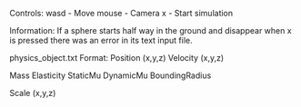 Controls:
wasd - Move
mouse - Camera
x - Start simulation



Information:
If a sphere starts half way in the ground and disappear when x is pressed there was an error in its text input file.



physics_object.txt Format:
Position (x,y,z)
Velocity (x,y,z)

Mass
Elasticity
StaticMu
DynamicMu
BoundingRadius

Scale (x,y,z)

